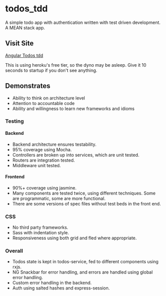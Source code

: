 # todos_tdd

A simple todo app with authentication written with test driven development. A MEAN stack app.

## Visit Site

[Angular Todos tdd](https://serene-peak-33374.herokuapp.com/)

This is using heroku's free tier, so the dyno may be asleep. Give it 10 seconds to startup if you don't see anything.

## Demonstrates
* Ability to think on architecture level
* Attention to accountable code
* Ability and willingness to learn new frameworks and idioms

### Testing 

#### Backend

* Backend architecture ensures testability.
* 95% coverage using Mocha.
* Controllers are broken up into services, which are unit tested.
* Routers are integration tested.
* Middleware unit tested.

#### Frontend

* 90%+ coverage using jasmine.
* Many components are tested twice, using different techniques. Some are programmatic, some are more functional. 
* There are some versions of spec files without test beds in the front end. 

### CSS

* No third party frameworks.
* Sass with indentation style.
* Responsiveness using both grid and fled where appropriate.

### Overall

* Todos state is kept in todos-service, fed to different components using rxjs.
* NG Snackbar for error handling, and errors are handled using global error handling.
* Custom error handling in the backend.
* Auth using salted hashes and express-session.
